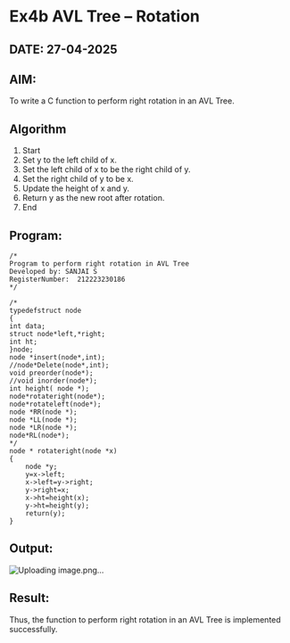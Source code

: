 # Ex4b AVL Tree – Rotation
## DATE: 27-04-2025
## AIM:
To write a C function to perform right rotation in an AVL Tree.

## Algorithm
1.	Start
2.	Set y to the left child of x.
3.	Set the left child of x to be the right child of y.
4.	Set the right child of y to be x.
5.	Update the height of x and y.
6.	Return y as the new root after rotation.
7.	End

## Program:
```
/*
Program to perform right rotation in AVL Tree
Developed by: SANJAI S
RegisterNumber:  212223230186
*/
```

```
/*
typedefstruct node
{
int data;
struct node*left,*right; 
int ht;
}node;
node *insert(node*,int);
//node*Delete(node*,int); 
void preorder(node*);
//void inorder(node*); 
int height( node *); 
node*rotateright(node*); 
node*rotateleft(node*); 
node *RR(node *); 
node *LL(node *); 
node *LR(node *);
node*RL(node*);
*/
node * rotateright(node *x)
{
    node *y; 
    y=x->left;
    x->left=y->right; 
    y->right=x;
    x->ht=height(x); 
    y->ht=height(y); 
    return(y);
}
```

## Output:

![Uploading image.png…]()


## Result:
Thus, the function to perform right rotation in an AVL Tree is implemented successfully.
